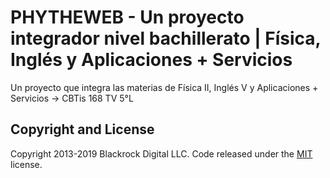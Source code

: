 # PHYTHEWEB - Un proyecto integrador nivel bachillerato | Física, Inglés y Aplicaciones + Servicios

Un proyecto que integra las materias de Física II, Inglés V y Aplicaciones + Servicios -> CBTis 168 TV 5°L


## Copyright and License

Copyright 2013-2019 Blackrock Digital LLC. Code released under the [MIT](https://github.com/BlackrockDigital/startbootstrap-clean-blog/blob/gh-pages/LICENSE) license.
